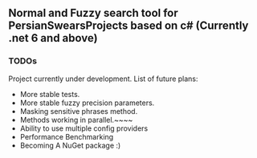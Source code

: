 ## Normal and Fuzzy search tool for PersianSwearsProjects based on c# (Currently .net 6 and above)

### TODOs
Project currently under development. List of future plans:

- More stable tests.
- More stable fuzzy precision parameters.
- Masking sensitive phrases method.
- Methods working in parallel.~~~~
- Ability to use multiple config providers 
- Performance Benchmarking
- Becoming A NuGet package :)

